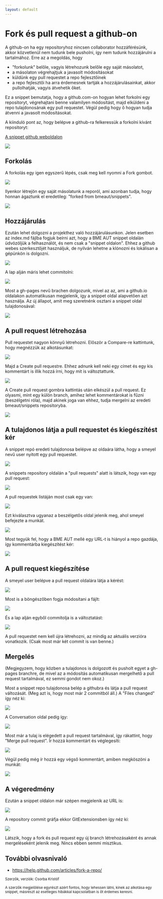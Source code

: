 ```yaml
---
layout: default
---
```


# Fork és pull request a github-on

A github-on ha egy repositoryhoz nincsen collaborator hozzáférésünk, akkor közvetlenül nem tudunk bele pusholni, így nem tudunk hozzájárulni a tartalmához. Erre az a megoldás, hogy

  * "forkolunk" belőle, vagyis létrehozunk belőle egy saját másolatot,
  * a másolaton végrehajtjuk a javasolt módosításokat
  * küldünk egy pull requestet a repo fejlesztőinek
  * a repo fejlesztői ha arra érdemesnek tartják a hozzájárulásainkat, akkor pullolhatják, vagyis átvehetik őket.

Ez a snippet bemutatja, hogy a github.com-on hogyan lehet forkolni egy repositoryt, végrehajtani benne valamilyen módosítást, majd elküldeni a repo tulajdonosának egy pull requestet. Végül pedig hogy ő hogyan tudja átvenni a javasolt módosításokat.

A kiinduló pont az, hogy belépve a github-ra felkeressük a forkolni kívánt repositoryt:

[A snippet github weboldalon](https://github.com/bmeaut/snippets)

![](image/000_Start.png)

## Forkolás

A forkolás egy igen egyszerű lépés, csak meg kell nyomni a Fork gombot.

![](image/001_Forking.png)

Ilyenkor létrejön egy saját másolatunk a reporól, ami azonban tudja, hogy honnan ágaztunk el eredetileg: "forked from bmeaut/snippets".

![](image/002_ForkComplete.png)

## Hozzájárulás

Ezután lehet dolgozni a projekthez való hozzájárulásunkon. Jelen esetben az index.md fájlba fogjuk beírni azt, hogy a BME AUT snippet oldalán üdvözöljük a felhasználót, és nem csak a "snippet oldalon". Ehhez a github webes szerkesztőjét használjuk, de nyilván lehetne a klónozni és lokálisan a gépünkön is dolgozni.

![](image/003_EditingIndexMd.png)

A lap alján máris lehet commitolni:

![](image/004_Commiting.png)

Most a gh-pages nevű brachen dolgozunk, mivel az az, ami a github.io oldalakon automatikusan megjelenik, így a snippet oldal alapvetően azt használja. Az új állapot, amit meg szeretnénk osztani a snippet oldal tulajdonosával:

![](image/005_NewState.png)

## A pull request létrehozása 

Pull requestet nagyon könnyű létrehozni. Először a Compare-re kattintunk, hogy megnézzük az alkotásunkat:

![](image/006_Compare.png)

Majd a Create pull requestre. Ehhez adnunk kell neki egy címet és egy kis kommentárt is illik hozzá írni, hogy mit is változtattunk.

![](image/007_CreatePullReq.png)

A Create pull request gombra kattintás után elkészül a pull request. Ez olyasmi, mint egy külön branch, amihez lehet kommentárokat is fűzni (beszélgetni róla), majd akinek joga van ehhez, tudja mergelni az eredeti bmeaut/snippets repositoryba.

![](image/008_PullReqReady.png)

## A tulajdonos látja a pull requestet és kiegészítést kér

A snippet repó eredeti tulajdonosa belépve az oldaára látha, hogy a smeyel nevű user nyitott egy pull requestet.

![](image/009_OtherUsersGithub.png)

A snippets repository oldalán a "pull requests" alatt is látszik, hogy van egy pull request:

![](image/010_SnippetsRepo.png)

A pull requestek listáján most csak egy van:

![](image/011_PullRequests.png)

Ezt kiválasztva ugyanaz a beszélgetős oldal jelenik meg, ahol smeyel befejezte a munkát.

![](image/012_PullRequest.png)

Most tegyük fel, hogy a BME AUT mellé egy URL-t is hiányol a repo gazdája, így kommentárba kiegészítést kér:

![](image/013_CommentAdded.png)

## A pull request kiegészítése

A smeyel user belépve a pull request oldalára látja a kérést:

![](image/014_ForkerUserSeesComment.png)

Most is a böngészőben fogja módosítani a fájlt:

![](image/015_ReeditFile1.png)

És a lap alján egyből commitolja is a változtatást:

![](image/016_AnswerComment.png)

A pull requestet nem kell újra létrehozni, az mindig az aktuális verzióra vonatkozik. (Csak most már két commit is van benne.)

## Mergelés

(Megjegyzem, hogy közben a tulajdonos is dolgozott és pusholt egyet a gh-pages branchre, de mivel az a módosítás automatikusan mergelhető a pull request tartalmával, ez semmi gondot nem okoz.)

Most a snippet repo tulajdonosa belép a githubra és látja a pull request változását. (Meg azt is, hogy most már 2 commitból áll.) A "Files changed" így néz ki:

![](image/017_OwnerLooksAtChanges.png)

A Conversation oldal pedig így:

![](image/018_AboutToMerge.png)

Most már a tulaj is elégedett a pull request tartalmával, így rákattint, hogy "Merge pull request". Ír hozzá kommentárt és véglegesíti:

![](image/019_Merging.png)

Végül pedig még ír hozzá egy végső kommentárt, amiben megköszöni a munkát:

![](image/020_MergedCommented.png)

## A végeredmény

Ezután a snippet oldalon már szépen megjelenik az URL is:

![](image/021_Ready.png)

A repository commit gráfja ekkor GitExtensionsben így néz ki:

![](image/022_InGitExtensions.png)

Látszik, hogy a fork és pull request egy új branch létrehozásaként és annak mergeléseként jelenik meg. Nincs ebben semmi misztikus.

## További olvasnivaló

  * https://help.github.com/articles/fork-a-repo/

<small>Szerzők, verziók: Csorba Kristóf</small>

<small>A szerzők megjelölése egyrészt azért fontos, hogy lehessen látni, kinek az alkotása egy snippet, másrészt az esetleges hibákkal kapcsolatban is őt érdemes keresni.</small>
